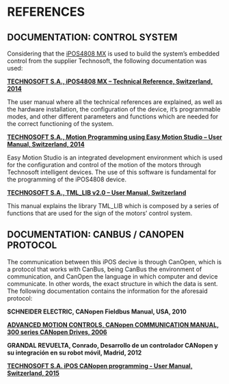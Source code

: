 REFERENCES
==========

DOCUMENTATION: CONTROL SYSTEM
-----------------------------
Considering that the [iPOS4808 MX](https://humasoft.github.io/documentation/README/hardware/) is used to build the system’s embedded control from the supplier Technosoft, the following documentation was used: 

[**TECHNOSOFT S.A., iPOS4808 MX – Technical Reference, Switzerland, 2014**](HUMASoft/documentation/ref/technosoft/P091.027.iPOS4808.MX.UM.pdf)

The user manual where all the technical references are explained, as well as the hardware installation, the configuration of the device, it’s programmable modes, and other different parameters and functions which are needed for the correct functioning of the system.

[**TECHNOSOFT S.A., Motion Programming using Easy Motion Studio – User Manual, Switzerland, 2014**](HUMASoft/documentation/ref/technosoft/P091.034.ESM.UM.pdf)

Easy Motion Studio is an integrated development environment which is used for the configuration and control of the motion of the motors through Technosoft intelligent devices.  The use of this software is fundamental for the programming of the iPOS4808 device.

[**TECHNOSOFT S.A., TML_LIB v2.0 – User Manual, Switzerland**](HUMASoft/documentation/ref/technosoft/P091.040.v20.UM.pdf)

This manual explains the library TML_LIB which is composed by a series of functions that are used for the sign of the motors’ control system.


DOCUMENTATION: CANBUS / CANOPEN PROTOCOL
------------------------------------------
The communication between this iPOS decive is through CanOpen, which is a protocol that works with CanBus, being CanBus the environment of communication, and CanOpen the language in which computer and device communicate. In other words, the exact structure in which the data is sent. The following documentation contains the information for the aforesaid protocol:

**SCHNEIDER ELECTRIC, CANopen Fieldbus Manual, USA, 2010**

[**ADVANCED MOTION CONTROLS, CANopen COMMUNICATION MANUAL, 300 series CANopen Drives, 2006**](HUMASoft/documentation/ref/canopen/manuals/CAN_Manual300_3-0-3.pdf)

**GRANDAL REVUELTA, Conrado, Desarrollo de un controlador CANopen y su integración en su robot móvil, Madrid, 2012**

[**TECHNOSOFT S.A. iPOS CANopen programming - User Manual, Switzerland, 2015**](HUMASoft/documentation/ref/technosoft/P091.063.CANopen.iPOS.UM.pdf)

